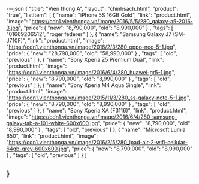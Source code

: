 ---json
{
  "title": "Vien thong A",
  "layout": "chinhsach.html",
  "product": "true",
  "listItem": [
                {
                  "name": "iPhone 5S 16GB Gold",
                  "link": "product.html",
                  "image": "https://cdn1.vienthonga.vn/image/2016/5/5/280_galaxy-a5-2016-3.jpg",
                  "price":
                  {
                    "new": "8,790,000",
                    "old": "8,990,000"
                  }
                ,
                  "tags": [
                    "01669206512",
                    "roger federer"
                  ]
                },
                {
                  "name": "Samsung Galaxy J7 (SM-J710F)",
                  "link": "product.html",
                  "image": "https://cdn1.vienthonga.vn/image/2016/2/3/280_oppo-neo-5-1.jpg",
                  "price":
                    {
                      "new": "28,790,000",
                      "old": "58,990,000"
                    }
                  ,
                  "tags": [
                    "old",
                    "previous"
                  ]
                },
                {
                  "name": "Sony Xperia Z5 Premium Dual",
                  "link": "product.html",
                  "image": "https://cdn1.vienthonga.vn/image/2016/6/4/280_huawei-gr5-1.jpg",
                  "price":
                  {
                    "new": "8,790,000",
                    "old": "8,990,000"
                  }
                ,
                  "tags": [
                    "old",
                    "previous"
                  ]
                },
                {
                  "name": "Sony Xperia M4 Aqua Single",
                  "link": "product.html",
                  "image": "https://cdn1.vienthonga.vn/image/2015/11/3/280_ss-galaxy-note-5-1.jpg",
                  "price":
                  {
                    "new": "8,790,000",
                    "old": "8,990,000"
                  }
                ,
                  "tags": [
                    "old",
                    "previous"
                  ]
                },
                {
                  "name": "Sony Xperia XA (F3116)",
                  "link": "product.html",
                  "image": "https://cdn1.vienthonga.vn/image/2016/6/4/280_samsung-galaxy-tab-a-101-white-600x600.jpg",
                  "price":
                  {
                    "new": "8,790,000",
                    "old": "8,990,000"
                  }
                ,
                  "tags": [
                    "old",
                    "previous"
                  ]
                },
                {
                  "name": "Microsoft Lumia 650",
                  "link": "product.html",
                  "image": "https://cdn1.vienthonga.vn/image/2016/2/5/280_ipad-air-2-wifi-cellular-64gb-grey-600x600.jpg",
                  "price":
                    {
                      "new": "8,790,000",
                      "old": "8,990,000"
                    }
                  ,
                  "tags": [
                    "old",
                    "previous"
                  ]
                }
              ]


}
---

